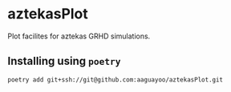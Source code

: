 # aztekasPlot
Plot facilites for aztekas GRHD simulations.

## Installing using `poetry`
```bash
poetry add git+ssh://git@github.com:aaguayoo/aztekasPlot.git
```
